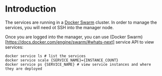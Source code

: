# Introduction

The services are running in a [Docker Swarm](https://docs.docker.com/engine/swarm/) cluster. 
In order to manage the services, you will need ot SSH into the manager node. 

Once you are logged into the manager, you can use (Docker Swarm)[https://docs.docker.com/engine/swarm/#whats-next] 
service API to view services:

```
docker service ls # list the services
docker service scale {SERVICE_NAME}={INSTANCE_COUNT}
docker service ps {SERVICE_NAME} # view service instances and where they are deployed
```
